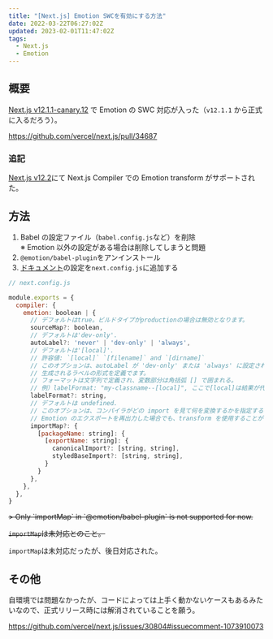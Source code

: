 ```yaml
---
title: "[Next.js] Emotion SWCを有効にする方法"
date: 2022-03-22T06:27:02Z
updated: 2023-02-01T11:47:02Z
tags:
  - Next.js
  - Emotion
---
```


## 概要

[Next.js v12.1.1-canary.12](https://github.com/vercel/next.js/releases/tag/v12.1.1-canary.12) で Emotion の SWC 対応が入った（`v12.1.1` から正式に入るだろう）。

https://github.com/vercel/next.js/pull/34687

### 追記

[Next.js v12.2](https://nextjs.org/blog/next-12-2)にて Next.js Compiler での Emotion transform がサポートされた。

## 方法

1. Babel の設定ファイル（`babel.config.js`など）を削除  
   ※ Emotion 以外の設定がある場合は削除してしまうと問題
2. `@emotion/babel-plugin`をアンインストール
3. [ドキュメント](https://nextjs.org/docs/advanced-features/compiler#emotion)の設定を`next.config.js`に追加する

```js
// next.config.js

module.exports = {
  compiler: {
    emotion: boolean | {
      // デフォルトはtrue。ビルドタイプがproductionの場合は無効となります。
      sourceMap?: boolean,
      // デフォルトは'dev-only'.
      autoLabel?: 'never' | 'dev-only' | 'always',
      // デフォルトは'[local]'.
      // 許容値: `[local]` `[filename]` and `[dirname]`
      // このオプションは、autoLabel が 'dev-only' または 'always' に設定されているときのみ機能します。
      // 生成されるラベルの形式を定義でます。
      // フォーマットは文字列で定義され、変数部分は角括弧 [] で囲まれる。
      // 例）labelFormat: "my-classname--[local]", ここで[local]は結果が代入される変数の名前に置き換えられる。
      labelFormat?: string,
      // デフォルトは undefined.
      // このオプションは、コンパイラがどの import を見て何を変換するかを指定する
      // Emotion のエクスポートを再出力した場合でも、transform を使用することができる
      importMap?: {
        [packageName: string]: {
          [exportName: string]: {
            canonicalImport?: [string, string],
            styledBaseImport?: [string, string],
          }
        }
      },
    },
  },
}
```

<s>
> Only `importMap` in `@emotion/babel-plugin` is not supported for now.

`importMap`は未対応とのこと。
</s>

`importMap`は未対応だったが、後日対応された。

## その他

自環境では問題なかったが、コードによっては上手く動かないケースもあるみたいなので、正式リリース時には解消されていることを願う。

https://github.com/vercel/next.js/issues/30804#issuecomment-1073910073
